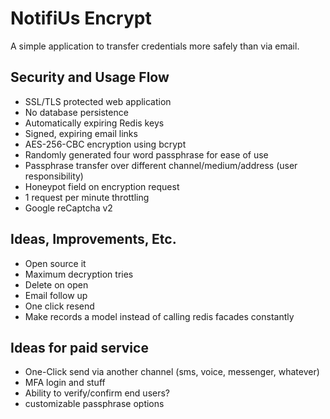 # NotifiUs Encrypt

A simple application to transfer credentials more safely than via email. 

## Security and Usage Flow
* SSL/TLS protected web application
* No database persistence
* Automatically expiring Redis keys
* Signed, expiring email links
* AES-256-CBC encryption using bcrypt
* Randomly generated four word passphrase for ease of use
* Passphrase transfer over different channel/medium/address (user responsibility)
* Honeypot field on encryption request
* 1 request per minute throttling
* Google reCaptcha v2

## Ideas, Improvements, Etc.

- Open source it
- Maximum decryption tries
- Delete on open
- Email follow up
- One click resend
- Make records a model instead of calling redis facades constantly

## Ideas for paid service

- One-Click send via another channel (sms, voice, messenger, whatever)
- MFA login and stuff
- Ability to verify/confirm end users?
- customizable passphrase options

